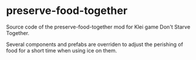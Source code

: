 # preserve-food-together

Source code of the preserve-food-together mod for Klei game Don't Starve Together.

Several components and prefabs are overriden to adjust the perishing of food for a short time when using ice on them.
